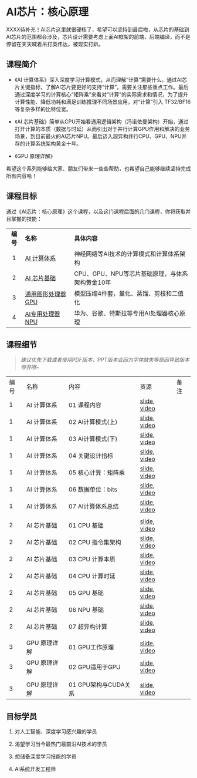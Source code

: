 # AI芯片：核心原理

XXXX待补充！AI芯片这里就很硬核了，希望可以坚持到最后啦，从芯片的基础到AI芯片的范围都会涉及，芯片设计需要考虑上面AI框架的前端、后端编译，而不是停留在天天喊着吊打英伟达，被现实打趴。

## 课程简介

- 《AI 计算体系》深入深度学习计算模式，从而理解“计算”需要什么。通过AI芯片关键指标，了解AI芯片要更好的支持“计算”，需要关注那些重点工作。最后通过深度学习的计算核心“矩阵乘”来看对“计算”的实际需求和情况，为了提升计算性能、降低功耗和满足训练推理不同场景应用，对“计算”引入 TF32/BF16 等复杂多样的比特位宽。

- 《AI 芯片基础》简单从CPU开始看通用逻辑架构（冯诺依曼架构）开始，通过打开计算的本质（数据与时延）从而引出对于并行计算GPU作用和解决的业务场景，到目前最火的AI芯片NPU。最后迈入超异构并行CPU、GPU、NPU并存的计算系统架构黄金十年。

- 《GPU 原理详解》

希望这个系列能够给大家、朋友们带来一些些帮助，也希望自己能够继续坚持完成所有内容哈！

## 课程目标

通过《AI芯片：核心原理》这个课程，以及这门课程后面的几门课程，你将获取并且掌握的技能：

|        |                          |                               |
|:------:|:------------------------ |:----------------------------- |
| **编号** | **名称**                   | **具体内容**                      |
| 1      | [AI 计算体系](./Foundation/) | 神经网络等AI技术的计算模式和计算体系架构         |
| 2      | [AI 芯片基础](./ChipBase/)   | CPU、GPU、NPU等芯片基础原理，与体系架构黄金10年 |
| 3      | [通用图形处理器 GPU](./GPU/)    | 模型压缩4件套，量化、蒸馏、剪枝和二值化          |
| 4      | [AI专用处理器 NPU](./NPU)     | 华为、谷歌、特斯拉等专用AI处理器核心原理         |

## 课程细节

> *建议优先下载或者使用PDF版本，PPT版本会因为字体缺失等原因导致版本很丑哦~*

|     |         |              |                                                                                                     |     |
| --- | ------- | ------------ | --------------------------------------------------------------------------------------------------- | --- |
| 编号  | 名称      | 内容           | 资源                                                                                                  | 备注  |
| 1   | AI 计算体系 | 01 课程内容      | [slide](./Foundation/01.introduction), [video](https://www.bilibili.com/video/BV1DX4y1D7PC/)        |     |
| 1   | AI 计算体系 | 02 AI计算模式(上) | [slide](./Foundation/02.constraints.pdf), [video](https://www.bilibili.com/video/BV17x4y1T7Cn/)     |     |
| 1   | AI 计算体系 | 03 AI计算模式(下) | [slide](./Foundation/03.mobile_parallel.pdf), [video](https://www.bilibili.com/video/BV1754y1M78X/) |     |
| 1   | AI 计算体系 | 04 关键设计指标    | [slide](./Foundation/04.metrics.pdf), [video](https://www.bilibili.com/video/BV1qL411o7S9/)         |     |
| 1   | AI 计算体系 | 05 核心计算：矩阵乘  | [slide](./Foundation/05.matrix.pdf), [video](https://www.bilibili.com/video/BV1ak4y1h7mp/)          |     |
| 1   | AI 计算体系 | 06 数据单位：bits | [slide](./Foundation/06.bit_width.pdf), [video](https://www.bilibili.com/video/BV1WT411k724/)       |     |
| 1   | AI 计算体系 | 07 AI计算体系总结  | [slide](./Foundation/07.summary.pdf), [video](https://www.bilibili.com/video/BV1j54y1T7ii/)         |     |
|     |         |              |                                                                                                     |     |
| 2   | AI 芯片基础 | 01 CPU 基础    | [slide](./ChipBase/01.cpu_base.pdf), [video](https://www.bilibili.com/video/BV1tv4y1V72f/)          |     |
| 2   | AI 芯片基础 | 02 CPU 指令集架构 | [slide](./ChipBase/02.cpu_isa.pdf), [video](https://www.bilibili.com/video/BV1ro4y1W7xN/)           |     |
| 2   | AI 芯片基础 | 03 CPU 计算本质  | [slide](./ChipBase/03.cpu_data.pdf), [video](https://www.bilibili.com/video/BV17X4y1k7eF/)          |     |
| 2   | AI 芯片基础 | 04 CPU 计算时延  | [slide](./ChipBase/04.cpu_latency.pdf), [video](https://www.bilibili.com/video/BV1Qk4y1i7GT/)       |     |
| 2   | AI 芯片基础 | 05 GPU 基础    | [slide](./ChipBase/05.gpu.pdf), [video](https://www.bilibili.com/video/BV1sM411T72Q/)               |     |
| 2   | AI 芯片基础 | 06 NPU 基础    | [slide](./ChipBase/06.npu.pptx), [video](https://www.bilibili.com/video/BV1Rk4y1e77n/)              |     |
| 2   | AI 芯片基础 | 07 超异构计算     | [slide](./ChipBase/07.future.pdf), [video](https://www.bilibili.com/video/BV1YM4y117VK)                                                        |     |
|     |         |              |                                                                                                     |     |
| 3   | GPU 原理详解 | 01 GPU工作原理     | [slide](./GPU/01.works.pdf), [video](https://www.bilibili.com/video/BV1bm4y1m7Ki/)                                                        |     |
| 3   | GPU 原理详解 | 02 GPU适用于GPU     | [slide](./GPU/02.principle.pdf), [video](https://www.bilibili.com/video/BV1Ms4y1N7RL/)                                                        |     |
|     |         |              |                                                                                                     |     |
| 3   | GPU 原理详解 | 01 GPU架构与CUDA关系     | [slide](./GPU/03.base_concept.pdf), [video](https://www.bilibili.com/video/BV1Kk4y1Y7op/)                                                        |     |

## 目标学员

1. 对人工智能、深度学习感兴趣的学员

2. 渴望学习当今最热门最前沿AI技术的学员

3. 想储备深度学习技能的学员

4. AI系统开发工程师